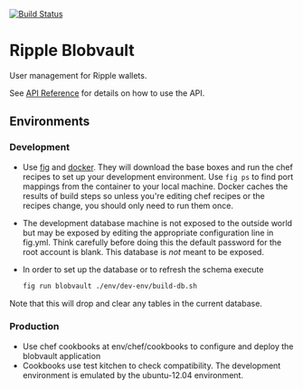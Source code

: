 [![Build Status](https://travis-ci.org/ripple/ripple-blobvault.svg?branch=master)](https://travis-ci.org/ripple/ripple-blobvault)

# Ripple Blobvault

User management for Ripple wallets.

See [API Reference](http://docs.blobvaultv1.apiary.io/) for details on how to use the API.

## Environments

### Development

* Use [fig](http://orchardup.github.io/fig/) and [docker](https://www.docker.io/). They
  will download the base boxes and run the chef   recipes to set up your development
  environment. Use `fig ps` to find port mappings from the container to your local
  machine. Docker caches the results of build steps so unless you're editing chef
  recipes or the recipes change, you should only need to run them once.

* The development database machine is not exposed to the outside world but may be exposed
  by editing the appropriate configuration line in fig.yml. Think carefully before doing this
  the default password for the root account is blank. This database is *not* meant to be exposed.

* In order to set up the database or to refresh the schema execute

  ```bash
  fig run blobvault ./env/dev-env/build-db.sh
  ```

Note that this will drop and clear any tables in the current database.

### Production

* Use chef cookbooks at env/chef/cookbooks to configure and deploy the blobvault application
* Cookbooks use test kitchen to check compatibility. The development environment is emulated by
  the ubuntu-12.04 environment.

